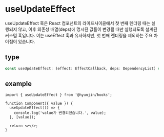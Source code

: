 # useUpdateEffect

useUpdateEffect 훅은 React 컴포넌트의 라이프사이클에서 첫 번째 렌더링 때는 실행되지 않고, 이후 의존성 배열(deps)에 명시된 값들이 변경될 때만 실행되도록 설계된 커스텀 훅입니다. 이는 useEffect 훅과 유사하지만, 첫 번째 렌더링을 제외하는 주요 차이점이 있습니다.

## type

```ts
const useUpdateEffect: (effect: EffectCallback, deps: DependencyList) => void;
```

## example

```tsx
import { useUpdateEffect } from '@hyunjin/hooks';

function Component({ value }) {
  useUpdateEffect(() => {
    console.log('value가 변경되었습니다.', value);
  }, [value]);

  return <></>;
}
```
